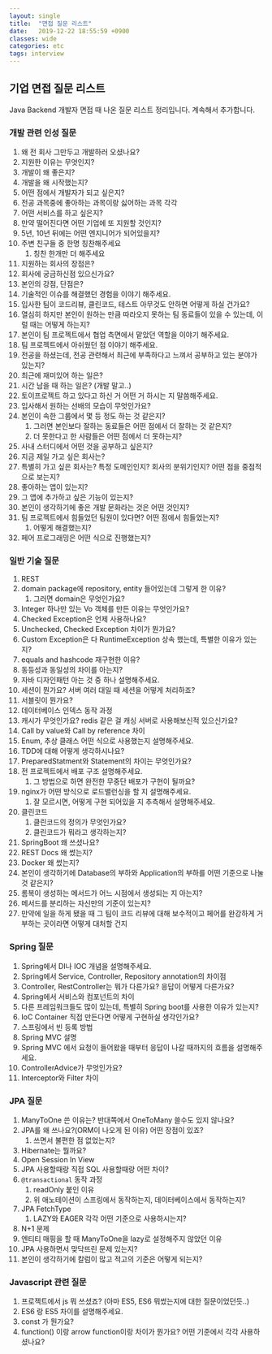 ```yaml
---
layout: single
title:  "면접 질문 리스트"
date:   2019-12-22 18:55:59 +0900
classes: wide
categories: etc
tags: interview
---
```


## 기업 면접 질문 리스트

Java Backend 개발자 면접 때 나온 질문 리스트 정리입니다. 계속해서 추가합니다.

### 개발 관련 인성 질문

1. 왜 전 회사 그만두고 개발하러 오셨나요?
2. 지원한 이유는 무엇인지?
3. 개발이 왜 좋은지?
4. 개발을 왜 시작했는지?
5. 어떤 점에서 개발자가 되고 싶은지?
6. 전공 과목중에 좋아하는 과목이랑 싫어하는 과목 각각
7. 어떤 서비스를 하고 싶은지?
8. 만약 떨어진다면 어떤 기업에 또 지원할 것인지?
9. 5년, 10년 뒤에는 어떤 엔지니어가 되어있을지?
10. 주변 친구들 중 한명 칭찬해주세요
    1. 칭찬 한개만 더 해주세요
11. 지원하는 회사의 장점은?
12. 회사에 궁금하신점 있으신가요?
13. 본인의 강점, 단점은?
14. 기술적인 이슈를 해결했던 경험을 이야기 해주세요.
15. 입사한 팀이 코드리뷰, 클린코드, 테스트 아무것도 안하면 어떻게 하실 건가요?
16. 열심히 하지만 본인이 원하는 만큼 따라오지 못하는 팀 동료들이 있을 수 있는데, 이럴 때는 어떻게 하는지?
17. 본인이 팀 프로젝트에서 협업 측면에서 맡았던 역할을 이야기 해주세요.
18. 팀 프로젝트에서 아쉬웠던 점 이야기 해주세요.
19. 전공을 하셨는데, 전공 관련해서 최근에 부족하다고 느껴서 공부하고 있는 분야가 있는지?
20. 최근에 재미있어 하는 일은?
21. 시간 남을 때 하는 일은? (개발 말고..)
22. 토이프로젝트 하고 있다고 하신 거 어떤 거 하시는 지 말씀해주세요.
23. 입사해서 원하는 선배의 모습이 무엇인가요?
24. 본인이 속한 그룹에서 몇 등 정도 하는 것 같은지?
    1. 그러면 본인보다 잘하는 동료들은 어떤 점에서 더 잘하는 것 같은지?
    2. 더 못한다고 한 사람들은 어떤 점에서 더 못하는지?
25. 사내 스터디에서 어떤 것을 공부하고 싶은지?
26. 지금 제일 가고 싶은 회사는?
27. 특별히 가고 싶은 회사는? 특정 도메인인지? 회사의 분위기인지? 어떤 점을 중점적으로 보는지?
28. 좋아하는 앱이 있는지?
29. 그 앱에 추가하고 싶은 기능이 있는지?
30. 본인이 생각하기에 좋은 개발 문화라는 것은 어떤 것인지?
31. 팀 프로젝트에서 힘들었던 팀원이 있다면? 어떤 점에서 힘들었는지?
    1. 어떻게 해결했는지?
32. 페어 프로그래밍은 어떤 식으로 진행했는지?

### 일반 기술 질문

1. REST
2. domain package에 repository, entity 들어있는데 그렇게 한 이유?
   1. 그러면 domain은 무엇인가요?
3. Integer 하나만 있는 Vo 객체를 만든 이유는 무엇인가요?
4. Checked Exception은 언제 사용하나요?
5. Unchecked, Checked Exception 차이가 뭔가요?
6. Custom Exception은 다 RuntimeException 상속 했는데, 특별한 이유가 있는지?
7. equals and hashcode 재구현한 이유?
8. 동등성과 동일성의 차이를 아는지?
9. 자바 디자인패턴 아는 것 중 하나 설명해주세요.
10. 세션이 뭔가요? 서버 여러 대일 때 세션을 어떻게 처리하죠?
11. 서블릿이 뭔가요?
12. 데이터베이스 인덱스 동작 과정
13. 캐시가 무엇인가요? redis 같은 걸 캐싱 서버로 사용해보신적 있으신가요?
14. Call by value와 Call by reference 차이
15. Enum, 추상 클래스 어떤 식으로 사용했는지 설명해주세요.
16. TDD에 대해 어떻게 생각하시나요?
17. PreparedStatment와 Statement의 차이는 무엇인가요?
18. 전 프로젝트에서 배포 구조 설명해주세요.
    1. 그 방법으로 하면 완전한 무중단 배포가 구현이 될까요?
19. nginx가 어떤 방식으로 로드밸런싱을 할 지 설명해주세요.
    1. 잘 모르시면, 어떻게 구현 되어있을 지 추측해서 설명해주세요.
20. 클린코드
    1. 클린코드의 정의가 무엇인가요?
    2. 클린코드가 뭐라고 생각하는지?
21. SpringBoot 왜 쓰셨나요?
22. REST Docs 왜 썼는지?
23. Docker 왜 썼는지?
24. 본인이 생각하기에 Database의 부하와 Application의 부하를 어떤 기준으로 나눌 것 같은지?
25. 롬복이 생성하는 메서드가 어느 시점에서 생성되는 지 아는지?
26. 메서드를 분리하는 자신만의 기준이 있는지?
27. 만약에 일을 하게 됐을 때 그 팀이 코드 리뷰에 대해 보수적이고 페어를 완강하게 거부하는 곳이라면 어떻게 대처할 건지

### Spring 질문

1. Spring에서 DI나 IOC 개념을 설명해주세요.
2. Spring에서 Service, Controller, Repository annotation의 차이점
3. Controller, RestController는 뭐가 다른가요? 응답이 어떻게 다른가요?
4. Spring에서 서비스와 컴포넌트의 차이
5. 다른 프레임워크들도 많이 있는데, 특별히 Spring boot를 사용한 이유가 있는지?
6. IoC Container 직접 만든다면 어떻게 구현하실 생각인가요?
7. 스프링에서 빈 등록 방법
8. Spring MVC 설명
9. Spring MVC 에서 요청이 들어왔을 때부터 응답이 나갈 때까지의 흐름을 설명해주세요.
10. ControllerAdvice가 무엇인가요?
11. Interceptor와 Filter 차이

### JPA 질문

1. ManyToOne 쓴 이유는? 반대쪽에서 OneToMany 쓸수도 있지 않나요?
2. JPA를 왜 쓰나요?(ORM이 나오게 된 이유) 어떤 장점이 있죠?
   1. 쓰면서 불편한 점 없었는지?
3. Hibernate는 뭘까요?
4. Open Session In View
5. JPA 사용할때랑 직접 SQL 사용할때랑 어떤 차이?
6. `@transactional` 동작 과정
   1. readOnly 붙인 이유
   2. 위 애노테이션이 스프링에서 동작하는지, 데이터베이스에서 동작하는지?
7. JPA FetchType
   1. LAZY와 EAGER 각각 어떤 기준으로 사용하시는지?
8. N+1 문제
9. 엔티티 매핑을 할 때 ManyToOne을 lazy로 설정해주지 않았던 이유
10. JPA 사용하면서 맞닥뜨린 문제 있는지?
11. 본인이 생각하기에 칼럼이 많고 적고의 기준은 어떻게 되는지?

### Javascript 관련 질문

1. 프로젝트에서 js 뭐 쓰셨죠? (아마 ES5, ES6 뭐썼는지에 대한 질문이었던듯..)
2. ES6 랑 ES5 차이를 설명해주세요.
3. const 가 뭔가요?
4. function() 이랑 arrow function이랑 차이가 뭔가요? 어떤 기준에서 각각 사용하셨나요?
